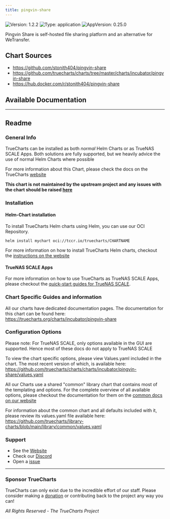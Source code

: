 ```yaml
---
title: pingvin-share
---
```


![Version: 1.2.2](https://img.shields.io/badge/Version-1.2.2-informational?style=flat-square) ![Type: application](https://img.shields.io/badge/Type-application-informational?style=flat-square) ![AppVersion: 0.25.0](https://img.shields.io/badge/AppVersion-0.25.0-informational?style=flat-square)

Pingvin Share is self-hosted file sharing platform and an alternative for WeTransfer.

## Chart Sources

- https://github.com/stonith404/pingvin-share
- https://github.com/truecharts/charts/tree/master/charts/incubator/pingvin-share
- https://hub.docker.com/r/stonith404/pingvin-share

## Available Documentation



---

## Readme


### General Info

TrueCharts can be installed as both _normal_ Helm Charts or as TrueNAS SCALE Apps.
Both solutions are fully supported, but we heavily advice the use of normal Helm Charts where possible

For more information about this Chart, please check the docs on the TrueCharts [website](https://truecharts.org/charts/incubator/pingvin-share)

**This chart is not maintained by the upstream project and any issues with the chart should be raised [here](https://github.com/truecharts/charts/issues/new/choose)**

### Installation

#### Helm-Chart installation

To install TrueCharts Helm charts using Helm, you can use our OCI Repository.

`helm install mychart oci://tccr.io/truecharts/CHARTNAME`

For more information on how to install TrueCharts Helm charts, checkout the [instructions on the website](/guides)


#### TrueNAS SCALE Apps

For more information on how to use TrueCharts as TrueNAS SCALE Apps, please checkout the [quick-start guides for TrueNAS SCALE](/deprecated/scale).

### Chart Specific Guides and information

All our charts have dedicated documentation pages.
The documentation for this chart can be found here:
https://truecharts.org/charts/incubator/pingvin-share

### Configuration Options

Please note: For TrueNAS SCALE, only options available in the GUI are supported.
Hence most of these docs do not apply to TrueNAS SCALE

To view the chart specific options, please view Values.yaml included in the chart.
The most recent version of which, is available here: https://github.com/truecharts/charts/charts/incubator/pingvin-share/values.yaml

All our Charts use a shared "common" library chart that contains most of the templating and options.
For the complete overview of all available options, please checkout the documentation for them on the [common docs on our website](/common)

For information about the common chart and all defaults included with it, please review its values.yaml file available here: https://github.com/truecharts/library-charts/blob/main/library/common/values.yaml

### Support

- See the [Website](https://truecharts.org)
- Check our [Discord](https://discord.gg/tVsPTHWTtr)
- Open a [issue](https://github.com/truecharts/charts/issues/new/choose)

---

### Sponsor TrueCharts

TrueCharts can only exist due to the incredible effort of our staff.
Please consider making a [donation](/general/sponsor) or contributing back to the project any way you can!

_All Rights Reserved - The TrueCharts Project_
